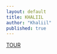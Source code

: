 ```yaml
---
layout: default
title: KHALIIL
author: "Khaliil"
published: true
---
```


<section class="tour-promo" style="display:none;">
<div class="tour-content"><h2 class="tour-title">KHALIIL 2024 TOUR</h2><p class="tour-subtitle">CHECK IT OUT. FRANCE, GERMANY, SWITZERLAND.</p><a href="https://tour.khaliil.com/" class="tour-button">VIEW RECAPS!</a></div>
<div class="tour-bg"></div>
<a href="https://tour.khaliil.com/" id="tour__tour">TOUR.KHALIIL.COM</a>
</section>

<div class="mainy63">
<a href="https://tour.domain.com" target="_blank" rel="noopener" aria-label="KHALIIL TOUR AROUND THE WORLD TRAVEL" title="KHALIIL TOUR AROUND THE WORLD TRAVEL">TOUR</a>
</div>
